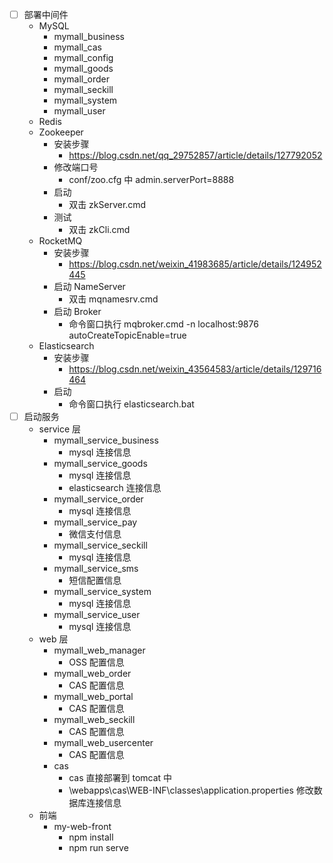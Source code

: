 - [ ] 部署中间件
  - MySQL
    - mymall_business
    - mymall_cas
    - mymall_config
    - mymall_goods
    - mymall_order
    - mymall_seckill
    - mymall_system
    - mymall_user
  - Redis
  - Zookeeper
    - 安装步骤 
      - https://blog.csdn.net/qq_29752857/article/details/127792052
    - 修改端口号
      - conf/zoo.cfg  中 admin.serverPort=8888
    - 启动
      - 双击 zkServer.cmd 
    - 测试
      - 双击 zkCli.cmd 
  - RocketMQ
    - 安装步骤 
      - https://blog.csdn.net/weixin_41983685/article/details/124952445
    - 启动 NameServer
      - 双击  mqnamesrv.cmd
    - 启动 Broker
      - 命令窗口执行  mqbroker.cmd -n localhost:9876 autoCreateTopicEnable=true
  - Elasticsearch
    - 安装步骤
      - https://blog.csdn.net/weixin_43564583/article/details/129716464
    - 启动
      - 命令窗口执行  elasticsearch.bat
- [ ] 启动服务
  - service 层
    - mymall_service_business
      - mysql 连接信息
    - mymall_service_goods
      - mysql 连接信息
      - elasticsearch 连接信息
    - mymall_service_order
      - mysql 连接信息
    - mymall_service_pay
      - 微信支付信息
    - mymall_service_seckill
      - mysql 连接信息
    - mymall_service_sms
      - 短信配置信息
    - mymall_service_system
      - mysql 连接信息
    - mymall_service_user
      - mysql 连接信息
  - web 层
    - mymall_web_manager
      - OSS 配置信息
    - mymall_web_order
      - CAS 配置信息
    - mymall_web_portal
      - CAS 配置信息
    - mymall_web_seckill
      - CAS 配置信息
    - mymall_web_usercenter
      - CAS 配置信息
    - cas 
      - cas 直接部署到 tomcat 中
      - \webapps\cas\WEB-INF\classes\application.properties 修改数据库连接信息
  - 前端
    - my-web-front
      - npm install
      - npm run serve